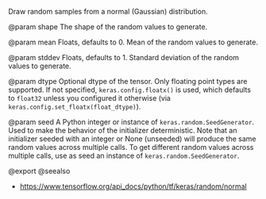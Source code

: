 Draw random samples from a normal (Gaussian) distribution.

@param shape
The shape of the random values to generate.

@param mean
Floats, defaults to 0. Mean of the random values to generate.

@param stddev
Floats, defaults to 1. Standard deviation of the random values
to generate.

@param dtype
Optional dtype of the tensor. Only floating point types are
supported. If not specified, `keras.config.floatx()` is used,
which defaults to `float32` unless you configured it otherwise (via
`keras.config.set_floatx(float_dtype)`).

@param seed
A Python integer or instance of
`keras.random.SeedGenerator`.
Used to make the behavior of the initializer
deterministic. Note that an initializer seeded with an integer
or None (unseeded) will produce the same random values
across multiple calls. To get different random values
across multiple calls, use as seed an instance
of `keras.random.SeedGenerator`.

@export
@seealso
+ <https://www.tensorflow.org/api_docs/python/tf/keras/random/normal>
